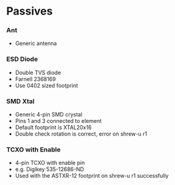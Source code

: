 # Passives

### Ant
* Generic antenna

### ESD Diode
* Double TVS diode
* Farnell 2368169
* Use 0402 sized footprint

### SMD Xtal
* Generic 4-pin SMD crystal
* Pins 1 and 3 connected to element
* Default footprint is XTAL20x16
* Double check rotation is correct, error on shrew-u r1

### TCXO with Enable
* 4-pin TCXO with enable pin
* e.g. Digikey 535-12686-ND
* Used with the ASTXR-12 footprint on shrew-u r1 successfully
